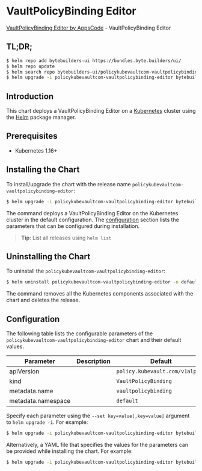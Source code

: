 # VaultPolicyBinding Editor

[VaultPolicyBinding Editor by AppsCode](https://byte.builders) - VaultPolicyBinding Editor

## TL;DR;

```bash
$ helm repo add bytebuilders-ui https://bundles.byte.builders/ui/
$ helm repo update
$ helm search repo bytebuilders-ui/policykubevaultcom-vaultpolicybinding-editor --version=v0.3.0
$ helm upgrade -i policykubevaultcom-vaultpolicybinding-editor bytebuilders-ui/policykubevaultcom-vaultpolicybinding-editor -n default --create-namespace --version=v0.3.0
```

## Introduction

This chart deploys a VaultPolicyBinding Editor on a [Kubernetes](http://kubernetes.io) cluster using the [Helm](https://helm.sh) package manager.

## Prerequisites

- Kubernetes 1.16+

## Installing the Chart

To install/upgrade the chart with the release name `policykubevaultcom-vaultpolicybinding-editor`:

```bash
$ helm upgrade -i policykubevaultcom-vaultpolicybinding-editor bytebuilders-ui/policykubevaultcom-vaultpolicybinding-editor -n default --create-namespace --version=v0.3.0
```

The command deploys a VaultPolicyBinding Editor on the Kubernetes cluster in the default configuration. The [configuration](#configuration) section lists the parameters that can be configured during installation.

> **Tip**: List all releases using `helm list`

## Uninstalling the Chart

To uninstall the `policykubevaultcom-vaultpolicybinding-editor`:

```bash
$ helm uninstall policykubevaultcom-vaultpolicybinding-editor -n default
```

The command removes all the Kubernetes components associated with the chart and deletes the release.

## Configuration

The following table lists the configurable parameters of the `policykubevaultcom-vaultpolicybinding-editor` chart and their default values.

|     Parameter      | Description |                  Default                   |
|--------------------|-------------|--------------------------------------------|
| apiVersion         |             | <code>policy.kubevault.com/v1alpha1</code> |
| kind               |             | <code>VaultPolicyBinding</code>            |
| metadata.name      |             | <code>vaultpolicybinding</code>            |
| metadata.namespace |             | <code>default</code>                       |


Specify each parameter using the `--set key=value[,key=value]` argument to `helm upgrade -i`. For example:

```bash
$ helm upgrade -i policykubevaultcom-vaultpolicybinding-editor bytebuilders-ui/policykubevaultcom-vaultpolicybinding-editor -n default --create-namespace --version=v0.3.0 --set apiVersion=policy.kubevault.com/v1alpha1
```

Alternatively, a YAML file that specifies the values for the parameters can be provided while
installing the chart. For example:

```bash
$ helm upgrade -i policykubevaultcom-vaultpolicybinding-editor bytebuilders-ui/policykubevaultcom-vaultpolicybinding-editor -n default --create-namespace --version=v0.3.0 --values values.yaml
```
